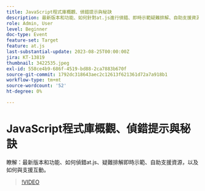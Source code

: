```yaml
---
title: JavaScript程式庫概觀、偵錯提示與秘訣
description: 最新版本和功能、如何針對at.js進行偵錯、即時示範疑難排解、自助支援資源，以及如何與支援互動。
role: Admin, User
level: Beginner
doc-type: Event
feature-set: Target
feature: at.js
last-substantial-update: 2023-08-25T00:00:00Z
jira: KT-13819
thumbnail: 3422535.jpeg
exl-id: 558ce4b9-686f-4519-bd88-2ca7883b670f
source-git-commit: 1792dc318643aec2c12613f621361d72a7a918b1
workflow-type: tm+mt
source-wordcount: '52'
ht-degree: 0%

---
```


# JavaScript程式庫概觀、偵錯提示與秘訣

瞭解：最新版本和功能、如何偵錯at.js、疑難排解即時示範、自助支援資源，以及如何與支援互動。

>[!VIDEO](https://video.tv.adobe.com/v/3422535/?learn=on)
